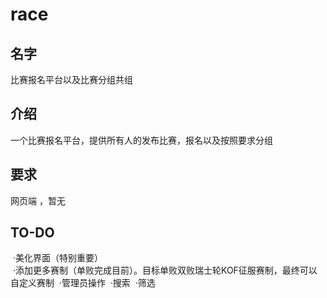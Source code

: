 # race
<h2>名字</h2>
比赛报名平台以及比赛分组共组
<h2>介绍</h2>
一个比赛报名平台，提供所有人的发布比赛，报名以及按照要求分组
<h2>要求</h2>
网页端 ，暂无
<h2>TO-DO</h2>
  ·美化界面（特别重要）<br>
  ·添加更多赛制（单败完成目前）。目标单败双败瑞士轮KOF征服赛制，最终可以自定义赛制
  ·管理员操作
  ·搜索
  ·筛选
 
